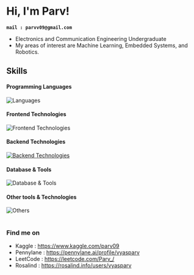 # Hi, I'm Parv! 

**`mail : parvv09@gmail.com `**

- Electronics and Communication Engineering Undergraduate
- My areas of interest are Machine Learning, Embedded Systems, and Robotics. 

## Skills

#### Programming Languages
![Languages](https://skillicons.dev/icons?i=c,cpp,python)

#### Frontend Technologies
![Frontend Technologies](https://skillicons.dev/icons?i=html,css,react)

#### Backend Technologies
[![Backend Technologies](https://skillicons.dev/icons?i=flask,docker)](https://skillicons.dev)

#### Database & Tools
![Database & Tools](https://skillicons.dev/icons?i=mysql)

#### Other tools & Technologies
![Others](https://skillicons.dev/icons?i=git,github,vscode,figma,)

#

### Find me on 
- Kaggle : https://www.kaggle.com/parv09
- Pennylane : https://pennylane.ai/profile/vyasparv
- LeetCode : https://leetcode.com/Parv_/
- Rosalind : https://rosalind.info/users/vyasparv
